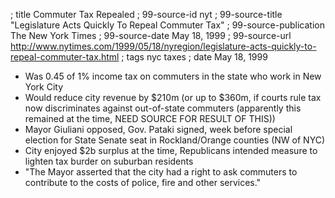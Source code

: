 ; title Commuter Tax Repealed
; 99-source-id nyt
; 99-source-title "Legislature Acts Quickly To Repeal Commuter Tax"
; 99-source-publication The New York Times
; 99-source-date May 18, 1999
; 99-source-url http://www.nytimes.com/1999/05/18/nyregion/legislature-acts-quickly-to-repeal-commuter-tax.html
; tags nyc taxes
; date May 18, 1999

- Was 0.45 of 1% income tax on commuters in the state who work in New York City
- Would reduce city revenue by $210m (or up to $360m, if courts rule tax now discriminates against out-of-state commuters (apparently this remained at the time, NEED SOURCE FOR RESULT OF THIS))
- Mayor Giuliani opposed, Gov. Pataki signed, week before special election for State Senate seat in Rockland/Orange counties (NW of NYC)
- City enjoyed $2b surplus at the time, Republicans intended measure to lighten tax burder on suburban residents
- "The Mayor asserted that the city had a right to ask commuters to contribute to the costs of police, fire and other services."
